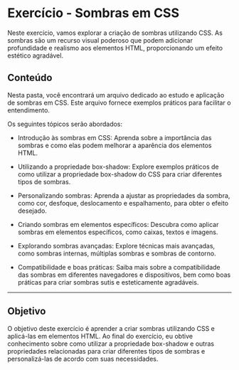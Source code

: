 # Exercício - Sombras em CSS

Neste exercício, vamos explorar a criação de sombras utilizando CSS. As sombras são um recurso visual poderoso que podem adicionar profundidade e realismo aos elementos HTML, proporcionando um efeito estético agradável.

## Conteúdo

Nesta pasta, você encontrará um arquivo dedicado ao estudo e aplicação de sombras em CSS. Este arquivo fornece exemplos práticos para facilitar o entendimento.

Os seguintes tópicos serão abordados:

- Introdução às sombras em CSS: Aprenda sobre a importância das sombras e como elas podem melhorar a aparência dos elementos HTML.

- Utilizando a propriedade box-shadow: Explore exemplos práticos de como utilizar a propriedade box-shadow do CSS para criar diferentes tipos de sombras.

- Personalizando sombras: Aprenda a ajustar as propriedades da sombra, como cor, desfoque, deslocamento e espalhamento, para obter o efeito desejado.

- Criando sombras em elementos específicos: Descubra como aplicar sombras em elementos específicos, como caixas, textos e imagens.

- Explorando sombras avançadas: Explore técnicas mais avançadas, como sombras internas, múltiplas sombras e sombras de contorno.

- Compatibilidade e boas práticas: Saiba mais sobre a compatibilidade das sombras em diferentes navegadores e dispositivos, bem como boas práticas para criar sombras sutis e esteticamente agradáveis.

---

## Objetivo

O objetivo deste exercício é aprender a criar sombras utilizando CSS e aplicá-las em elementos HTML. Ao final do exercício, eu obtive conhecimento sobre como utilizar a propriedade box-shadow e outras propriedades relacionadas para criar diferentes tipos de sombras e personalizá-las de acordo com suas necessidades.
